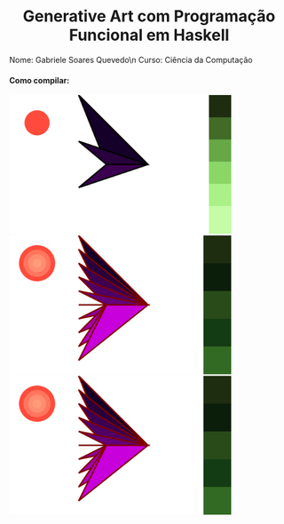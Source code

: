 <h1 align="center"> Generative Art com Programação Funcional em Haskell</h1>
Nome: Gabriele Soares Quevedo\n
Curso: Ciência da Computação
<h4> Como compilar: </h4>

<img src="/t1.svg" width="400" heigth="500"/> 
<img src="/t2.svg" width="400" heigth="500"/>
<img src="/t2.svg" width="400" heigth="500"/>
 
